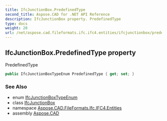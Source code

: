 ```yaml
---
title: IfcJunctionBox.PredefinedType
second_title: Aspose.CAD for .NET API Reference
description: IfcJunctionBox property. PredefinedType
type: docs
weight: 20
url: /net/aspose.cad.fileformats.ifc.ifc4.entities/ifcjunctionbox/predefinedtype/
---
```

## IfcJunctionBox.PredefinedType property

PredefinedType

```csharp
public IfcJunctionBoxTypeEnum PredefinedType { get; set; }
```

### See Also

* enum [IfcJunctionBoxTypeEnum](../../../aspose.cad.fileformats.ifc.ifc4.types/ifcjunctionboxtypeenum/)
* class [IfcJunctionBox](../)
* namespace [Aspose.CAD.FileFormats.Ifc.IFC4.Entities](../../ifcjunctionbox/)
* assembly [Aspose.CAD](../../../)


